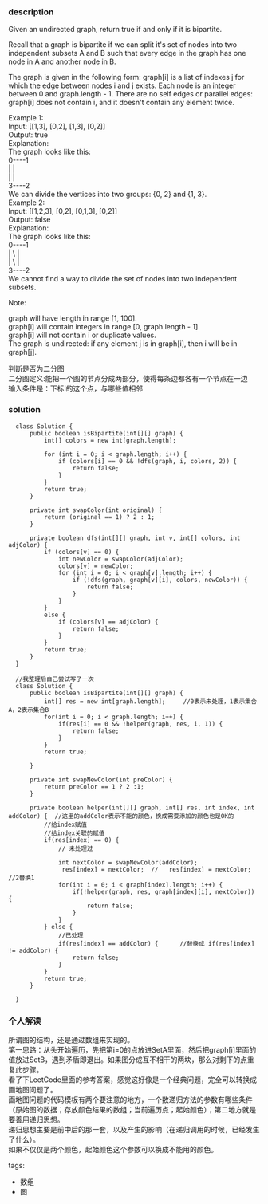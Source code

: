 ### description    
  Given an undirected graph, return true if and only if it is bipartite.  
    
  Recall that a graph is bipartite if we can split it's set of nodes into two independent subsets A and B such that every edge in the graph has one node in A and another node in B.  
    
  The graph is given in the following form: graph[i] is a list of indexes j for which the edge between nodes i and j exists.  Each node is an integer between 0 and graph.length - 1.  There are no self edges or parallel edges: graph[i] does not contain i, and it doesn't contain any element twice.  
    
  Example 1:  
  Input: [[1,3], [0,2], [1,3], [0,2]]  
  Output: true  
  Explanation:   
  The graph looks like this:  
  0----1  
  |    |  
  |    |  
  3----2  
  We can divide the vertices into two groups: {0, 2} and {1, 3}.  
  Example 2:  
  Input: [[1,2,3], [0,2], [0,1,3], [0,2]]  
  Output: false  
  Explanation:   
  The graph looks like this:  
  0----1  
  | \  |  
  |  \ |  
  3----2  
  We cannot find a way to divide the set of nodes into two independent subsets.  
     
    
  Note:  
    
  graph will have length in range [1, 100].  
  graph[i] will contain integers in range [0, graph.length - 1].  
  graph[i] will not contain i or duplicate values.  
  The graph is undirected: if any element j is in graph[i], then i will be in graph[j].  
    
  判断是否为二分图  
  二分图定义:能把一个图的节点分成两部分，使得每条边都各有一个节点在一边  
  输入条件是：下标i的这个点，与哪些值相邻  
### solution    
```    
  class Solution {  
      public boolean isBipartite(int[][] graph) {  
          int[] colors = new int[graph.length];  
            
          for (int i = 0; i < graph.length; i++) {  
              if (colors[i] == 0 && !dfs(graph, i, colors, 2)) {  
                  return false;  
              }  
          }  
          return true;  
      }  
        
      private int swapColor(int original) {  
          return (original == 1) ? 2 : 1;  
      }  
    
      private boolean dfs(int[][] graph, int v, int[] colors, int adjColor) {  
          if (colors[v] == 0) {  
              int newColor = swapColor(adjColor);  
              colors[v] = newColor;  
              for (int i = 0; i < graph[v].length; i++) {  
                  if (!dfs(graph, graph[v][i], colors, newColor)) {  
                      return false;  
                  }  
              }  
          }  
          else {  
              if (colors[v] == adjColor) {  
                  return false;  
              }  
          }  
          return true;  
      }  
  }  
    
  //我整理后自己尝试写了一次  
  class Solution {  
      public boolean isBipartite(int[][] graph) {  
          int[] res = new int[graph.length];     //0表示未处理，1表示集合A，2表示集合B  
          for(int i = 0; i < graph.length; i++) {  
              if(res[i] == 0 && !helper(graph, res, i, 1)) {  
                  return false;  
              }  
          }  
          return true;  
    
      }  
    
      private int swapNewColor(int preColor) {  
          return preColor == 1 ? 2 :1;  
      }  
    
      private boolean helper(int[][] graph, int[] res, int index, int addColor) {  //这里的addColor表示不能的颜色，换成需要添加的颜色也是OK的  
          //给index赋值  
          //给index关联的赋值  
          if(res[index] == 0) {  
              // 未处理过  
               
              int nextColor = swapNewColor(addColor);  
               res[index] = nextColor;  //   res[index] = nextColor;  //2替换1  
              for(int i = 0; i < graph[index].length; i++) {  
                  if(!helper(graph, res, graph[index][i], nextColor)) {  
                      return false;  
                  }  
              }  
          } else {  
              //已处理  
              if(res[index] == addColor) {      //替换成 if(res[index] != addColor) {  
                  return false;  
              }  
          }  
          return true;  
      }  
    
  }  
```    
    
### 个人解读    
  所谓图的结构，还是通过数组来实现的。  
  第一思路：从头开始遍历，先把第i=0的点放进SetA里面，然后把graph[i]里面的值放进SetB，遇到矛盾即退出。如果图分成互不相干的两块，那么对剩下的点重复此步骤。  
  看了下LeetCode里面的参考答案，感觉这好像是一个经典问题，完全可以转换成画地图问题了。  
  画地图问题的代码模板有两个要注意的地方，一个数递归方法的参数有哪些条件（原始图的数据；存放颜色结果的数组；当前遍历点；起始颜色）；第二地方就是要善用递归思想。  
  递归思想主要是前中后的那一套，以及产生的影响（在递归调用的时候，已经发生了什么）。  
  如果不仅仅是两个颜色，起始颜色这个参数可以换成不能用的颜色。  
    
tags:    
  -  数组  
  -  图  
